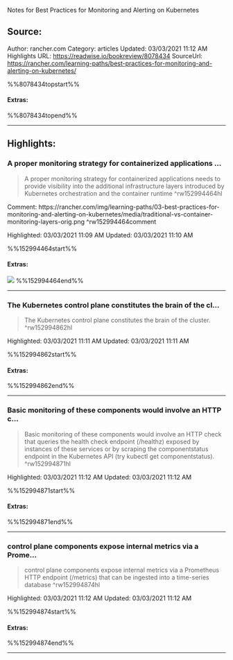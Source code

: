 Notes for Best Practices for Monitoring and Alerting on Kubernetes

## Source:
Author: rancher.com
Category: articles
Updated: 03/03/2021 11:12 AM
Highlights URL: https://readwise.io/bookreview/8078434
SourceUrl: https://rancher.com/learning-paths/best-practices-for-monitoring-and-alerting-on-kubernetes/

%%8078434topstart%%
#### Extras:

%%8078434topend%%
 
-----
 ## Highlights:

### A proper monitoring strategy for containerized applications ...
>A proper monitoring strategy for containerized applications needs to provide visibility into the additional infrastructure layers introduced by Kubernetes orchestration and the container runtime ^rw152994464hl

Comment: https:&#x2F;&#x2F;rancher.com&#x2F;img&#x2F;learning-paths&#x2F;03-best-practices-for-monitoring-and-alerting-on-kubernetes&#x2F;media&#x2F;traditional-vs-container-monitoring-layers-orig.png ^rw152994464comment

Highlighted: 03/03/2021 11:09 AM
Updated: 03/03/2021 11:10 AM

%%152994464start%%
#### Extras:
![](https://rancher.com/img/learning-paths/03-best-practices-for-monitoring-and-alerting-on-kubernetes/media/traditional-vs-container-monitoring-layers-orig.png)
%%152994464end%%

------

### The Kubernetes control plane constitutes the brain of the cl...
>The Kubernetes control plane constitutes the brain of the cluster. ^rw152994862hl


Highlighted: 03/03/2021 11:11 AM
Updated: 03/03/2021 11:11 AM

%%152994862start%%
#### Extras:

%%152994862end%%

------

### Basic monitoring of these components would involve an HTTP c...
>Basic monitoring of these components would involve an HTTP check that queries the health check endpoint (&#x2F;healthz) exposed by instances of these services or by scraping the componentstatus endpoint in the Kubernetes API (try kubectl get componentstatus). ^rw152994871hl


Highlighted: 03/03/2021 11:12 AM
Updated: 03/03/2021 11:12 AM

%%152994871start%%
#### Extras:

%%152994871end%%

------

### control plane components expose internal metrics via a Prome...
>control plane components expose internal metrics via a Prometheus HTTP endpoint (&#x2F;metrics) that can be ingested into a time-series database ^rw152994874hl


Highlighted: 03/03/2021 11:12 AM
Updated: 03/03/2021 11:12 AM

%%152994874start%%
#### Extras:

%%152994874end%%

------

